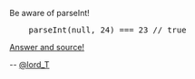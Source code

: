 Be aware of parseInt!

<pre lang="javascript">
    parseInt(null, 24) === 23 // true
</pre>

[Answer and source!](http://stackoverflow.com/q/6459758/269804)

-- [@lord_T](http://twitter.com/silesianlordt)
